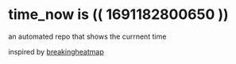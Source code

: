 # time_now is (( 1691182800650 ))

an automated repo that shows the currnent time

inspired by [breakingheatmap](https://github.com/breakingheatmap/breakingheatmap)
